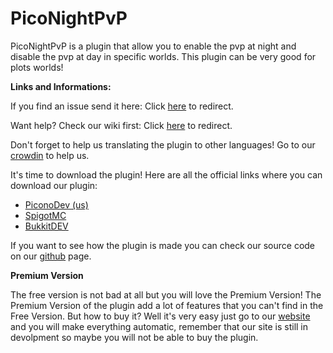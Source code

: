 # PicoNightPvP

PicoNightPvP is a plugin that allow you to enable the pvp at night and disable the pvp at day in specific worlds. This plugin can be very good for plots worlds!

**Links and Informations:**

If you find an issue send it here: Click [here](https://github.com/Picono435/PicoNightPvP/issues) to redirect.

Want help? Check our wiki first: Click [here](https://github.com/Picono435/PicoNightPvP/wiki) to redirect.

Don't forget to help us translating the plugin to other languages! Go to our [crowdin](https://crowdin.com/project/piconightpvp) to help us.

It's time to download the plugin! Here are all the official links where you can download our plugin:
 - [PiconoDev (us)](https://www.piconodev.tk/plugins/free)
 - [SpigotMC](https://www.spigotmc.org/resources/piconightpvp-free.79135/)
 - [BukkitDEV](https://dev.bukkit.org/projects/piconightpvp-free)

If you want to see how the plugin is made you can check our source code on our [github](https://github.com/Picono435/PicoNightPvP) page.

**Premium Version**

The free version is not bad at all but you will love the Premium Version! The Premium Version of the plugin add a lot of features that you can't find in the Free Version. But how to buy it? Well it's very easy just go to our [website](https://www.piconodev.tk/plugins/premium) and you will make everything automatic, remember that our site is still in devolpment so maybe you will not be able to buy the plugin.

